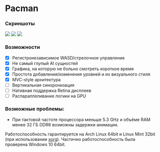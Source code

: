 # Pacman

### Cкриншоты

![](https://user-images.githubusercontent.com/20306702/82498514-ce2f6180-9af8-11ea-8009-124991e94347.png)
![](https://user-images.githubusercontent.com/20306702/82498510-cd96cb00-9af8-11ea-841a-557b91fa9f1f.png)
![](https://user-images.githubusercontent.com/20306702/82498507-cbcd0780-9af8-11ea-9f2b-3abd25920ab3.png)

### Возможности
- [x] Регистронезависимое WASD/стрелочное управление
- [x] Не самый глупый AI сущностей 
- [x] Графика, на которую не больно смотреть короткое время
- [x] Простота добавления/изменения уровней и их визуального стиля
- [x] MVC-style архитектура
- [ ] Вертикальная синхронизация 
- [ ] Нативная поддержка Retina дисплеев 
- [ ] Распараллеливание логики на GPU

### Возможные проблемы:
- При тактовой частоте процессора меньше 5.3 GHz и объёме RAM менее 32 ГБ DDR6 возможны задержки анимации. 

Работоспособность гарантируется на Arch Linux 64bit и Linux Mint 32bit (при использовании [xorg](https://ru.wikipedia.org/wiki/X.Org_Server)). Частично работоспособность была проверена Windows 10 64bit.
